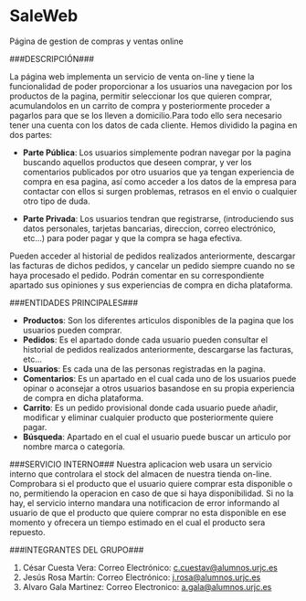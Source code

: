 # SaleWeb
Página de gestion de compras y ventas online

###DESCRIPCIÓN###

La página web implementa un servicio de venta on-line y tiene la funcionalidad de poder proporcionar a los usuarios una navegacion por los productos de la pagina, permitir seleccionar los que quieren comprar, acumulandolos en un carrito de compra y posteriormente proceder a pagarlos para que se los lleven a domicilio.Para todo ello sera necesario tener una cuenta con los datos de cada cliente. Hemos dividido la pagina en dos partes:

- **Parte Pública**: Los usuarios simplemente podran navegar por la pagina buscando aquellos productos que deseen comprar, y ver los comentarios publicados por otro usuarios que ya tengan experiencia de compra en esa pagina, así como acceder a los datos de la empresa para contactar con ellos si surgen problemas, retrasos en el envio o cualquier otro tipo de duda.

- **Parte Privada**: Los usuarios tendran que registrarse, (introduciendo sus datos personales, tarjetas bancarias, direccion, correo electrónico, etc...) para poder pagar y que la compra se haga efectiva.

Pueden acceder al historial de pedidos realizados anteriormente, descargar las facturas de dichos pedidos, y cancelar un pedido siempre cuando no se haya procesado el pedido. Podrán comentar en su correspondiente apartado sus opiniones y sus experiencias de compra en dicha plataforma.
 
###ENTIDADES PRINCIPALES###
- **Productos**: Son los diferentes articulos disponibles de la pagina que los usuarios pueden comprar.
- **Pedidos**: Es el apartado donde cada usuario pueden consultar el historial de pedidos realizados anteriormente, descargarse las facturas, etc...
- **Usuarios**: Es cada una de las personas registradas en la pagina.
- **Comentarios**: Es un apartado en el cual cada uno de los usuarios puede opinar o aconsejar a otros usuarios basandose en su propia experiencia de compra en dicha plataforma.
- **Carrito**: Es un pedido provisional donde cada usuario puede añadir, modificar y eliminar cualquier producto que posteriormente quiere pagar.
- **Búsqueda**: Apartado en el cual el usuario puede buscar un articulo por nombre marca o categoría.

###SERVICIO INTERNO###
Nuestra aplicacion web usara un servicio interno que controlara el stock del almacen de nuestra tienda on-line.
Comprobara si el producto que el usuario quiere comprar esta disponible o no, permitiendo la operacion en caso de que si haya disponibilidad. Si no la hay, el servicio interno mandara una notificacion de error informando al usuario de que el producto que quiere comprar no esta disponible en ese momento y ofrecera un tiempo estimado en el cual el producto sera repuesto.

###INTEGRANTES DEL GRUPO###
1. César Cuesta Vera: Correo Electrónico: c.cuestav@alumnos.urjc.es
2. Jesús Rosa Martín: Correo Electrónico: j.rosa@alumnos.urjc.es
3. Alvaro Gala Martinez: Correo Electronico: a.gala@alumnos.urjc.es
